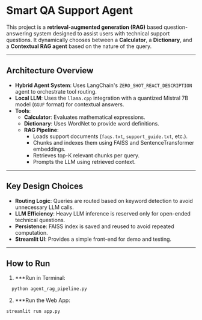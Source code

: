 # Smart QA Support Agent

This project is a **retrieval-augmented generation (RAG)** based question-answering system designed to assist users with technical support questions. It dynamically chooses between a **Calculator**, a **Dictionary**, and a **Contextual RAG agent** based on the nature of the query.

---

## Architecture Overview

- **Hybrid Agent System**: Uses LangChain's `ZERO_SHOT_REACT_DESCRIPTION` agent to orchestrate tool routing.
- **Local LLM**: Uses the `llama.cpp` integration with a quantized Mistral 7B model (`GGUF` format) for contextual answers.
- **Tools**: 
  - **Calculator**: Evaluates mathematical expressions.
  - **Dictionary**: Uses WordNet to provide word definitions.
  - **RAG Pipeline**:
    - Loads support documents (`faqs.txt`, `support_guide.txt`, etc.).
    - Chunks and indexes them using FAISS and SentenceTransformer embeddings.
    - Retrieves top-K relevant chunks per query.
    - Prompts the LLM using retrieved context.

---

## Key Design Choices

- **Routing Logic**: Queries are routed based on keyword detection to avoid unnecessary LLM calls.
- **LLM Efficiency**: Heavy LLM inference is reserved only for open-ended technical questions.
- **Persistence**: FAISS index is saved and reused to avoid repeated computation.
- **Streamlit UI**: Provides a simple front-end for demo and testing.

---

## How to Run

1. ***Run in Terminal:
```bash
  python agent_rag_pipeline.py
```

2. ***Run the Web App:
```bash
streamlit run app.py
```
